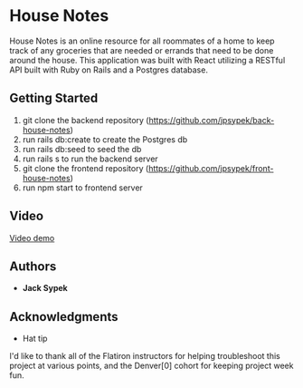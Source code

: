 # House Notes

House Notes is an online resource for all roommates of a home to keep track of any groceries that are needed or errands that need to be done around the house. This application was built with React utilizing a RESTful API built with Ruby on Rails and a Postgres database.

## Getting Started

1. git clone the backend repository (https://github.com/jpsypek/back-house-notes)
2. run rails db:create to create the Postgres db
3. run rails db:seed to seed the db
4. run rails s to run the backend server
5. git clone the frontend repository (https://github.com/jpsypek/front-house-notes)
6. run npm start to frontend server

## Video

[Video demo](https://youtu.be/MxHU4iLcojo)

## Authors

* **Jack Sypek**


## Acknowledgments

* Hat tip

I'd like to thank all of the Flatiron instructors for helping troubleshoot this project at various points, and the Denver[0] cohort for keeping project week fun.
